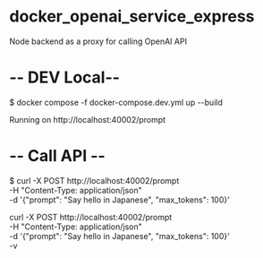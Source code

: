 # docker_openai_service_express
Node backend as a proxy for calling OpenAI API

# -- DEV Local--
$ docker compose -f docker-compose.dev.yml up --build

Running on http://localhost:40002/prompt

# -- Call API --
$ curl -X POST http://localhost:40002/prompt \
-H "Content-Type: application/json" \
-d '{"prompt": "Say hello in Japanese", "max_tokens": 100}'  


curl -X POST http://localhost:40002/prompt \
-H "Content-Type: application/json" \
-d '{"prompt": "Say hello in Japanese", "max_tokens": 100}' \
-v
